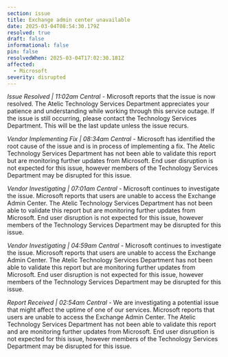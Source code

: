 ```yaml
---
section: issue
title: Exchange admin center unavailable
date: 2025-03-04T08:54:30.179Z
resolved: true
draft: false
informational: false
pin: false
resolvedWhen: 2025-03-04T17:02:30.181Z
affected:
  - Microsoft
severity: disrupted
---
```

*Issue Resolved | 11:02am Central* - Microsoft reports that the issue is now resolved. The Atelic Technology Services Department appreciates your patience and understanding while working through this service outage. If the issue is still occurring, please contact the Technology Services Department. This will be the last update unless the issue recurs.

*Vendor Implementing Fix | 08:34am Central* - Microsoft has identified the root cause of the issue and is in process of implementing a fix. The Atelic Technology Services Department has not been able to validate this report but are monitoring further updates from Microsoft. End user disruption is not expected for this issue, however members of the Technology Services Department may be disrupted for this issue.

*Vendor Investigating | 07:01am Central* - Microsoft continues to investigate the issue. Microsoft reports that users are unable to access the Exchange Admin Center. The Atelic Technology Services Department has not been able to validate this report but are monitoring further updates from Microsoft. End user disruption is not expected for this issue, however members of the Technology Services Department may be disrupted for this issue.

*Vendor Investigating | 04:59am Central* - Microsoft continues to investigate the issue. Microsoft reports that users are unable to access the Exchange Admin Center. The Atelic Technology Services Department has not been able to validate this report but are monitoring further updates from Microsoft. End user disruption is not expected for this issue, however members of the Technology Services Department may be disrupted for this issue.

*Report Received | 02:54am Central* - We are investigating a potential issue that might affect the uptime of one of our services. Microsoft reports that users are unable to access the Exchange Admin Center. The Atelic Technology Services Department has not been able to validate this report and are monitoring further updates from Microsoft. End user disruption is not expected for this issue, however members of the Technology Services Department may be disrupted for this issue.